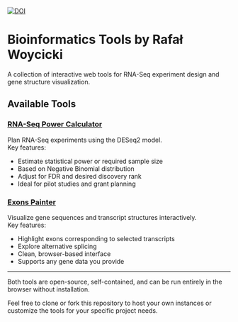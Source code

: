 <a href="https://doi.org/10.5281/zenodo.15337793"><img src="https://zenodo.org/badge/976115941.svg" alt="DOI"></a>

# Bioinformatics Tools by Rafał Woycicki

A collection of interactive web tools for RNA-Seq experiment design and gene structure visualization.

## Available Tools

### [RNA-Seq Power Calculator](https://rafalwoycicki.github.io/power_calculator/power_calculator.html)

Plan RNA-Seq experiments using the DESeq2 model.  
Key features:
- Estimate statistical power or required sample size
- Based on Negative Binomial distribution
- Adjust for FDR and desired discovery rank
- Ideal for pilot studies and grant planning


### [Exons Painter](https://rafalwoycicki.github.io/exons_painter/exons.html)

Visualize gene sequences and transcript structures interactively.  
Key features:
- Highlight exons corresponding to selected transcripts
- Explore alternative splicing
- Clean, browser-based interface
- Supports any gene data you provide

---

Both tools are open-source, self-contained, and can be run entirely in the browser without installation.

Feel free to clone or fork this repository to host your own instances or customize the tools for your specific project needs.